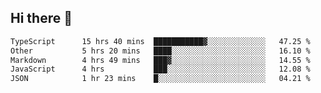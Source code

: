 ## Hi there 👋

<!--START_SECTION:waka-->

```txt
TypeScript      15 hrs 40 mins  ███████████▓░░░░░░░░░░░░░   47.25 %
Other           5 hrs 20 mins   ████░░░░░░░░░░░░░░░░░░░░░   16.10 %
Markdown        4 hrs 49 mins   ███▓░░░░░░░░░░░░░░░░░░░░░   14.55 %
JavaScript      4 hrs           ███░░░░░░░░░░░░░░░░░░░░░░   12.08 %
JSON            1 hr 23 mins    █░░░░░░░░░░░░░░░░░░░░░░░░   04.21 %
```

<!--END_SECTION:waka-->
